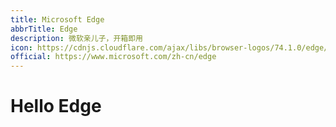 ```yaml
---
title: Microsoft Edge
abbrTitle: Edge
description: 微软亲儿子，开箱即用
icon: https://cdnjs.cloudflare.com/ajax/libs/browser-logos/74.1.0/edge/edge.svg
official: https://www.microsoft.com/zh-cn/edge
---
```


# Hello Edge